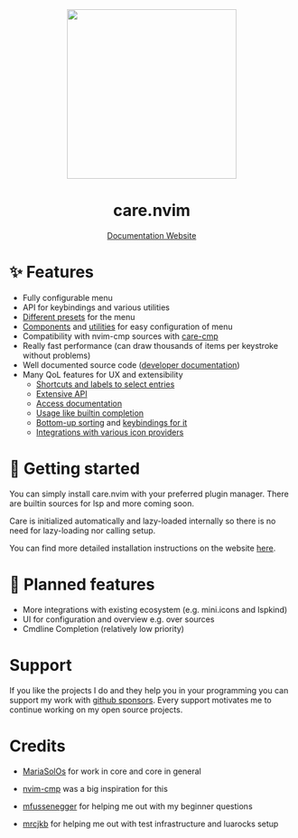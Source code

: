 <div align="center">

<img src="res/care.svg" width=300>

# care.nvim

[Documentation Website](https://max397574.github.io/care.nvim/)

</div>

# ✨ Features

-   Fully configurable menu
-   API for keybindings and various utilities
-   [Different presets](https://max397574.github.io/care.nvim/presets) for the
    menu
-   [Components](https://max397574.github.io/care.nvim/preset_components) and
    [utilities](https://max397574.github.io/care.nvim/preset_utils) for easy
    configuration of menu
-   Compatibility with nvim-cmp sources with
    [care-cmp](https://github.com/max397574/care-cmp)
-   Really fast performance (can draw thousands of items per keystroke without
    problems)
-   Well documented source code
    ([developer documentation](https://max397574.github.io/care.nvim/dev/))
-   Many QoL features for UX and extensibility
    -   [Shortcuts and labels to select entries](https://max397574.github.io/care.nvim/configuration_recipes#labels-and-shortcuts)
    -   [Extensive API](https://max397574.github.io/care.nvim/api)
    -   [Access documentation](https://max397574.github.io/care.nvim/configuration_recipes/#access-documentation)
    -   [Usage like builtin completion](https://max397574.github.io/care.nvim/configuration_recipes/#manual-completion-like-builtin-neovim)
    -   [Bottom-up sorting](https://max397574.github.io/care.nvim/config#sorting-direction)
        and
        [keybindings for it](https://max397574.github.io/care.nvim/configuration_recipes/#reverse-keybindings-for-reversed-menu)
    -   [Integrations with various icon providers](https://max397574.github.io/care.nvim/configuration_recipes/#integrations-for-icons)

# 🚀 Getting started

You can simply install care.nvim with your preferred plugin manager. There are
builtin sources for lsp and more coming soon.

Care is initialized automatically and lazy-loaded internally so there is no need
for lazy-loading nor calling setup.

You can find more detailed installation instructions on the website
[here](https://max397574.github.io/care.nvim/getting_started).

# 📆 Planned features

-   More integrations with existing ecosystem (e.g. mini.icons and lspkind)
-   UI for configuration and overview e.g. over sources
-   Cmdline Completion (relatively low priority)

# Support

If you like the projects I do and they help you in your programming you can
support my work with [github sponsors](https://github.com/sponsors/max397574).
Every support motivates me to continue working on my open source projects.

# Credits

-   [MariaSolOs](https://github.com/MariaSolOs) for work in core and core in
    general

-   [nvim-cmp](https://github.com/hrsh7th/nvim-cmp) was a big inspiration for
    this

-   [mfussenegger](https://github.com/mfussenegger) for helping me out with my
    beginner questions

-   [mrcjkb](https://github.com/mrcjkb) for helping me out with test
    infrastructure and luarocks setup
